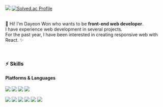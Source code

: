 
<a href="https://github.com/dazzel3"><img src="https://hits.seeyoufarm.com/api/count/incr/badge.svg?url=https%3A%2F%2Fgithub.com%2Fdazzel3&count_bg=%23000000&title_bg=%23000000&icon=github.svg&icon_color=%23FFFFFF&title=GitHub&edge_flat=false"/></a> [![Solved.ac Profile](http://mazassumnida.wtf/api/mini/generate_badge?boj=aakk9350)](https://solved.ac/aakk9350/)
<br/>
<br/>
<p>
👋 Hi! I'm Dayeon Won who wants to be <b>front-end web developer</b>. <br/>
I have experience web development in several projects. <br/>
For the past year, I have been interested in creating responsive web with React. ✨
</p>
<br/>

### ⚡ Skills
#### Platforms & Languages
<p>
  <img src="https://img.shields.io/badge/React-61DAFB?style=flat-square&logo=React&logoColor=black"/>
  <img src="https://img.shields.io/badge/Adobe Photoshop-31A8FF?style=flat-square&logo=Adobe Photoshop&logoColor=white"/>
  <img src="https://img.shields.io/badge/Adobe Illustrator-FF9A00?style=flat-square&logo=Adobe Illustrator&logoColor=white"/>
  <img src="https://img.shields.io/badge/Adobe XD-FF61F6?style=flat-square&logo=Adobe XD&logoColor=white"/>
</p>
<p>
  <img src="https://img.shields.io/badge/JavaScript-F7DF1E?style=flat-square&logo=javascript&logoColor=white"/>
  <img src="https://img.shields.io/badge/HTML5-E34F26?style=flat-square&logo=html5&logoColor=white"/>
  <img src="https://img.shields.io/badge/CSS3-1572B6?style=flat-square&logo=css3&logoColor=white"/>
  <img src="https://img.shields.io/badge/JSON-000000?style=flat-square&logo=json&logoColor=white"/>
  <img src="https://img.shields.io/badge/Python-3776AB?style=flat-square&logo=Python&logoColor=white"/>
  <img src="https://img.shields.io/badge/java-007396?style=flat-square&logo=java&logoColor=white"/>
</p>
<!--
**dazzel3/dazzel3** is a ✨ _special_ ✨ repository because its `README.md` (this file) appears on your GitHub profile.

Here are some ideas to get you started:

- 🔭 I’m currently working on ...
- 🌱 I’m currently learning ...
- 👯 I’m looking to collaborate on ...
- 🤔 I’m looking for help with ...
- 💬 Ask me about ...
- 📫 How to reach me: ...
- 😄 Pronouns: ...
- ⚡ Fun fact: ...
-->
